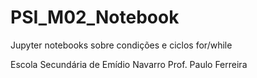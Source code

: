 # PSI_M02_Notebook
Jupyter notebooks sobre condições e ciclos for/while

Escola Secundária de Emídio Navarro
Prof. Paulo Ferreira
